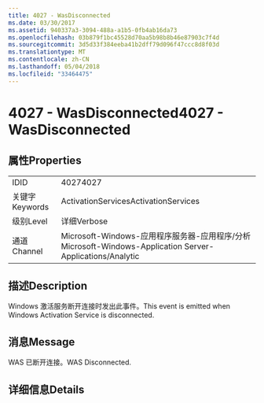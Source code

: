 ```yaml
---
title: 4027 - WasDisconnected
ms.date: 03/30/2017
ms.assetid: 940337a3-3094-488a-a1b5-0fb4ab16da73
ms.openlocfilehash: 03b879f1bc45528d70aa5b98b8b46e87903c7f4d
ms.sourcegitcommit: 3d5d33f384eeba41b2dff79d096f47ccc8d8f03d
ms.translationtype: MT
ms.contentlocale: zh-CN
ms.lasthandoff: 05/04/2018
ms.locfileid: "33464475"
---
```

# <a name="4027---wasdisconnected"></a><span data-ttu-id="86c9d-102">4027 - WasDisconnected</span><span class="sxs-lookup"><span data-stu-id="86c9d-102">4027 - WasDisconnected</span></span>
## <a name="properties"></a><span data-ttu-id="86c9d-103">属性</span><span class="sxs-lookup"><span data-stu-id="86c9d-103">Properties</span></span>  
  
|||  
|-|-|  
|<span data-ttu-id="86c9d-104">ID</span><span class="sxs-lookup"><span data-stu-id="86c9d-104">ID</span></span>|<span data-ttu-id="86c9d-105">4027</span><span class="sxs-lookup"><span data-stu-id="86c9d-105">4027</span></span>|  
|<span data-ttu-id="86c9d-106">关键字</span><span class="sxs-lookup"><span data-stu-id="86c9d-106">Keywords</span></span>|<span data-ttu-id="86c9d-107">ActivationServices</span><span class="sxs-lookup"><span data-stu-id="86c9d-107">ActivationServices</span></span>|  
|<span data-ttu-id="86c9d-108">级别</span><span class="sxs-lookup"><span data-stu-id="86c9d-108">Level</span></span>|<span data-ttu-id="86c9d-109">详细</span><span class="sxs-lookup"><span data-stu-id="86c9d-109">Verbose</span></span>|  
|<span data-ttu-id="86c9d-110">通道</span><span class="sxs-lookup"><span data-stu-id="86c9d-110">Channel</span></span>|<span data-ttu-id="86c9d-111">Microsoft-Windows-应用程序服务器-应用程序/分析</span><span class="sxs-lookup"><span data-stu-id="86c9d-111">Microsoft-Windows-Application Server-Applications/Analytic</span></span>|  
  
## <a name="description"></a><span data-ttu-id="86c9d-112">描述</span><span class="sxs-lookup"><span data-stu-id="86c9d-112">Description</span></span>  
 <span data-ttu-id="86c9d-113">Windows 激活服务断开连接时发出此事件。</span><span class="sxs-lookup"><span data-stu-id="86c9d-113">This event is emitted when Windows Activation Service is disconnected.</span></span>  
  
## <a name="message"></a><span data-ttu-id="86c9d-114">消息</span><span class="sxs-lookup"><span data-stu-id="86c9d-114">Message</span></span>  
 <span data-ttu-id="86c9d-115">WAS 已断开连接。</span><span class="sxs-lookup"><span data-stu-id="86c9d-115">WAS Disconnected.</span></span>  
  
## <a name="details"></a><span data-ttu-id="86c9d-116">详细信息</span><span class="sxs-lookup"><span data-stu-id="86c9d-116">Details</span></span>

